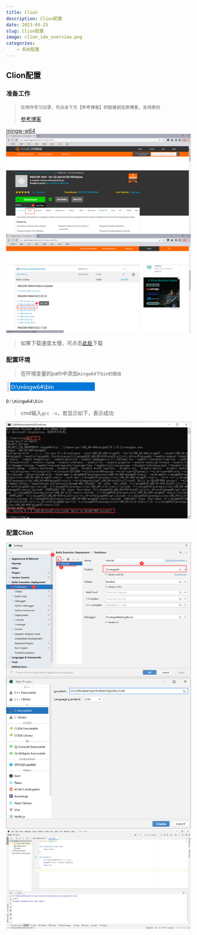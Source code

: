```yaml
---
title: Clion
description: Clion配置
date: 2023-05-25
slug: Clion配置
image: clion_ide_overview.png
categories:
    - 系统配置
---
```

## Clion配置
### 准备工作
> `仅用作学习记录，可点击下方【参考博客】的链接前往原博客，支持原创`
>
> [参考博客](https://blog.csdn.net/WwLK123/article/details/126717293)

[mingw-w64](https://sourceforge.net/projects/mingw-w64/)
![image-20230404213600726](https://raw.githubusercontent.com/IsUnderAchiever/markdown-img/master/PicGo01/202304042136827.png)
![image-20230404213644486](https://raw.githubusercontent.com/IsUnderAchiever/markdown-img/master/PicGo01/202304042136625.png)

> 如果下载速度太慢，可点击[此处](https://www.123pan.com/s/tMU0Vv-0ZiUd.html)下载
### 配置环境
> 在环境变量的path中添加`mingw64下bin的路径`

![image-20230404214710939](https://raw.githubusercontent.com/IsUnderAchiever/markdown-img/master/PicGo01/202304042147983.png)
```
D:\mingw64\bin
```
> cmd输入`gcc -v`，若显示如下，表示成功

![image-20230404214801326](https://raw.githubusercontent.com/IsUnderAchiever/markdown-img/master/PicGo01/202304042148397.png)
### 配置Clion
![image-20230404220321194](https://raw.githubusercontent.com/IsUnderAchiever/markdown-img/master/PicGo01/202304042203281.png)
![image-20230404220435409](https://raw.githubusercontent.com/IsUnderAchiever/markdown-img/master/PicGo01/202304042204470.png)
![image-20230404222327750](https://raw.githubusercontent.com/IsUnderAchiever/markdown-img/master/PicGo01/202304042223851.png)
